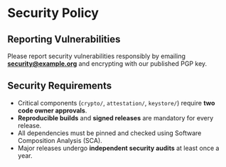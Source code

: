 # Security Policy

## Reporting Vulnerabilities
Please report security vulnerabilities responsibly by emailing
**security@example.org** and encrypting with our published PGP key.

## Security Requirements
- Critical components (`crypto/`, `attestation/`, `keystore/`) require **two code owner approvals**.
- **Reproducible builds** and **signed releases** are mandatory for every release.
- All dependencies must be pinned and checked using Software Composition Analysis (SCA).
- Major releases undergo **independent security audits** at least once a year.

